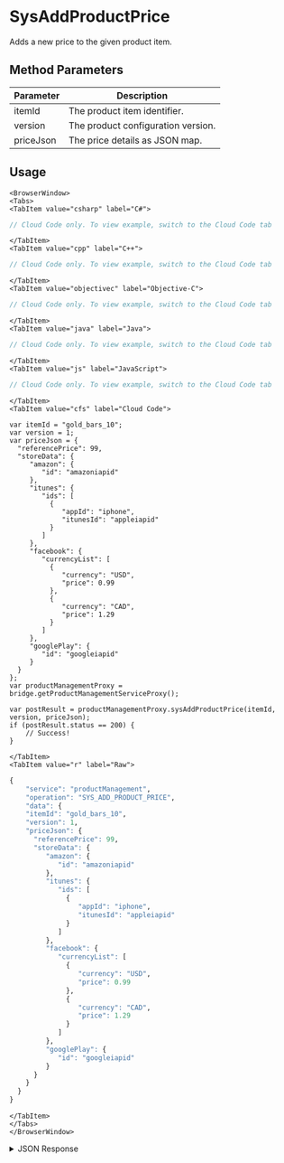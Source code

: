 # SysAddProductPrice

Adds a new price to the given product item.

<PartialServop service_name="productManagement" operation_name="SYS_ADD_PRODUCT_PRICE" />

## Method Parameters
Parameter | Description
--------- | -----------
itemId | The product item identifier.
version | The product configuration version. 
priceJson | The price details as JSON map.

## Usage

```mdx-code-block
<BrowserWindow>
<Tabs>
<TabItem value="csharp" label="C#">
```

```csharp
// Cloud Code only. To view example, switch to the Cloud Code tab
```

```mdx-code-block
</TabItem>
<TabItem value="cpp" label="C++">
```

```cpp
// Cloud Code only. To view example, switch to the Cloud Code tab
```

```mdx-code-block
</TabItem>
<TabItem value="objectivec" label="Objective-C">
```

```objectivec
// Cloud Code only. To view example, switch to the Cloud Code tab
```

```mdx-code-block
</TabItem>
<TabItem value="java" label="Java">
```

```java
// Cloud Code only. To view example, switch to the Cloud Code tab
```

```mdx-code-block
</TabItem>
<TabItem value="js" label="JavaScript">
```

```javascript
// Cloud Code only. To view example, switch to the Cloud Code tab
```

```mdx-code-block
</TabItem>
<TabItem value="cfs" label="Cloud Code">
```

```cfscript
var itemId = "gold_bars_10";
var version = 1;
var priceJson = {
  "referencePrice": 99,
  "storeData": {
     "amazon": {
        "id": "amazoniapid"
     },
     "itunes": {
        "ids": [
          {
             "appId": "iphone",
             "itunesId": "appleiapid"
          }
        ]
     },
     "facebook": {
        "currencyList": [
          {
             "currency": "USD",
             "price": 0.99
          },
          {
             "currency": "CAD",
             "price": 1.29
          }
        ]
     },
     "googlePlay": {
        "id": "googleiapid"
     }
  }
};
var productManagementProxy = bridge.getProductManagementServiceProxy();

var postResult = productManagementProxy.sysAddProductPrice(itemId, version, priceJson);
if (postResult.status == 200) {
    // Success!
}
```

```mdx-code-block
</TabItem>
<TabItem value="r" label="Raw">
```

```r
{
	"service": "productManagement",
	"operation": "SYS_ADD_PRODUCT_PRICE",
	"data": {
    "itemId": "gold_bars_10",
    "version": 1,
    "priceJson": { 
      "referencePrice": 99,
      "storeData": {
         "amazon": {
            "id": "amazoniapid"
         },
         "itunes": {
            "ids": [
              {
                 "appId": "iphone",
                 "itunesId": "appleiapid"
              }
            ]
         },
         "facebook": {
            "currencyList": [
              {
                 "currency": "USD",
                 "price": 0.99
              },
              {
                 "currency": "CAD",
                 "price": 1.29
              }
            ]
         },
         "googlePlay": {
            "id": "googleiapid"
         }
      }
    }
  }
}
```

```mdx-code-block
</TabItem>
</Tabs>
</BrowserWindow>
```

<details>
<summary>JSON Response</summary>

```json
{
  "data": {
    "gameId": "23783",
    "itemId": "gold_bars_10",
    "type": "Consumable",
    "iTunesSubscriptionType": null,
    "category": "bars",
    "title": "Bars (10)",
    "description": "Bundle of 10 Bars.",
    "imageUrl": "",
    "currency": {
      "bar": 10
    },
    "parentCurrency": {},
    "peerCurrency": {
      "deploypeer": {
        "gems": 11
      }
    },
    "defaultPriceId": -1,
    "prices": [
      {
        "priceId": 0,
        "referencePrice": 99,
        "storeData": {
          "amazon": {
            "id": "amazoniapid"
          },
          "itunes": {
            "ids": [
              {
                "appId": "iphone",
                "itunesId": "appleiapid"
              }
            ]
          },
          "facebook": {
            "currencyList": [
              {
                "currency": "USD",
                "price": 0.99
              },
              {
                "currency": "CAD",
                "price": 1.29
              }
            ]
          },
          "googlePlay": {
            "id": "googleiapid"
          }
        }
      }
    ],
    "data": {
      "customAttr": "value"
    },
    "createdAt": 1592928409270,
    "updatedAt": 1592928588330,
    "version": 2,
    "absoluteImageUrl": "https://api.braincloudservers.com/files/portal/g/23783",
    "newPriceId": 0
  },
  "status": 200
}
```
</details>


